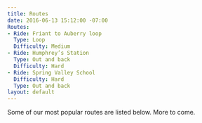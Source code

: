 ```yaml
---
title: Routes
date: 2016-06-13 15:12:00 -07:00
Routes:
- Ride: Friant to Auberry loop
  Type: Loop
  Difficulty: Medium
- Ride: Humphrey’s Station
  Type: Out and back
  Difficulty: Hard
- Ride: Spring Valley School
  Difficulty: Hard
  Type: Out and back
layout: default
---
```


Some of our most popular routes are listed below. More to come.